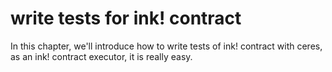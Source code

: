 # write tests for ink! contract

In this chapter, we'll introduce how to write tests of ink! contract with 
ceres, as an ink! contract executor, it is really easy.
